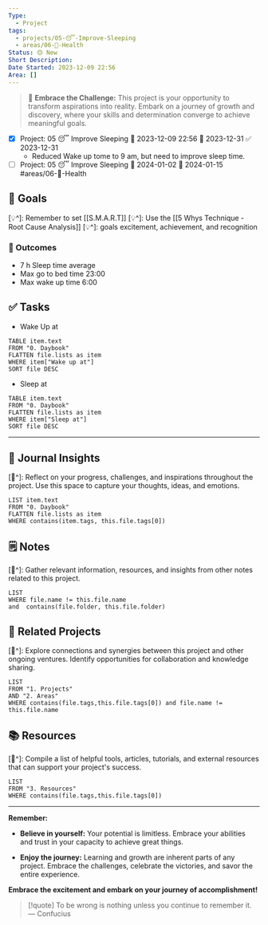 ```yaml
---
Type:
  - Project
tags:
  - projects/05-😴-Improve-Sleeping
  - areas/06-💟-Health
Status: 🟡 New
Short Description: 
Date Started: 2023-12-09 22:56
Area: []
---
```

> 🌟 **Embrace the Challenge:** 
> This project is your opportunity to transform aspirations into reality. Embark on a journey of growth and discovery, where your skills and determination converge to achieve meaningful goals.

- [x] Project: 05 😴 Improve Sleeping 🛫 2023-12-09 22:56 📅 2023-12-31 ✅ 2023-12-31
	- Reduced Wake up tome to 9 am, but need to improve sleep time.
- [ ]  Project: 05 😴 Improve Sleeping 🛫 2024-01-02  📅 2024-01-15
#areas/06-💟-Health
## 🎯 **Goals**
[💡^]: Remember to set [[S.M.A.R.T]] 
[💡^]: Use the [[5 Whys Technique - Root Cause Analysis]]
[💡^]: goals excitement, achievement, and recognition
### 🏁 Outcomes
- 7 h Sleep time average
- Max go to bed time 23:00 
- Max wake up time 6:00

## ✅ **Tasks**

- Wake Up at
``` dataview
TABLE item.text
FROM "0. Daybook"
FLATTEN file.lists as item
WHERE item["Wake up at"] 
SORT file DESC
```

- Sleep at
``` dataview
TABLE item.text
FROM "0. Daybook"
FLATTEN file.lists as item
WHERE item["Sleep at"] 
SORT file DESC
```

---
## 📖 Journal Insights
[💭^]: Reflect on your progress, challenges, and inspirations throughout the project. Use this space to capture your thoughts, ideas, and emotions.

``` dataview
LIST item.text
FROM "0. Daybook"
FLATTEN file.lists as item
WHERE contains(item.tags, this.file.tags[0])

```

## 🗒 Notes
[💭^]: Gather relevant information, resources, and insights from other notes related to this project.
``` dataview
LIST 
WHERE file.name != this.file.name 
and  contains(file.folder, this.file.folder)
```


## 🤝 Related Projects
[💭^]: Explore connections and synergies between this project and other ongoing ventures. Identify opportunities for collaboration and knowledge sharing.
``` dataview
LIST 
FROM "1. Projects"
AND "2. Areas"
WHERE contains(file.tags,this.file.tags[0]) and file.name != this.file.name
```

## 📚 Resources
[💭^]: Compile a list of helpful tools, articles, tutorials, and external resources that can support your project's success.
``` dataview
LIST 
FROM "3. Resources"
WHERE contains(file.tags,this.file.tags[0])
```


---
**Remember:**

- **Believe in yourself:** Your potential is limitless. Embrace your abilities and trust in your capacity to achieve great things.

- **Enjoy the journey:** Learning and growth are inherent parts of any project. Embrace the challenges, celebrate the victories, and savor the entire experience.

**Embrace the excitement and embark on your journey of accomplishment!**

> [!quote] To be wrong is nothing unless you continue to remember it.
> — Confucius
